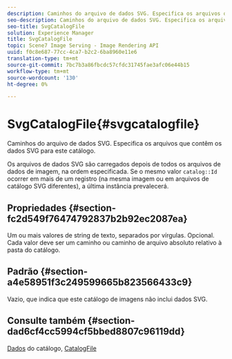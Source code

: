 ```yaml
---
description: Caminhos do arquivo de dados SVG. Especifica os arquivos que contêm os dados SVG para este catálogo.
seo-description: Caminhos do arquivo de dados SVG. Especifica os arquivos que contêm os dados SVG para este catálogo.
seo-title: SvgCatalogFile
solution: Experience Manager
title: SvgCatalogFile
topic: Scene7 Image Serving - Image Rendering API
uuid: f0c8e687-77cc-4ca7-b2c2-6ba8960e11e6
translation-type: tm+mt
source-git-commit: 7bc7b3a86fbcdc57cfdc31745fae3afc06e44b15
workflow-type: tm+mt
source-wordcount: '130'
ht-degree: 0%

---
```



# SvgCatalogFile{#svgcatalogfile}

Caminhos do arquivo de dados SVG. Especifica os arquivos que contêm os dados SVG para este catálogo.

Os arquivos de dados SVG são carregados depois de todos os arquivos de dados de imagem, na ordem especificada. Se o mesmo valor `catalog::Id` ocorrer em mais de um registro (na mesma imagem ou em arquivos de catálogo SVG diferentes), a última instância prevalecerá.

## Propriedades {#section-fc2d549f76474792837b2b92ec2087ea}

Um ou mais valores de string de texto, separados por vírgulas. Opcional. Cada valor deve ser um caminho ou caminho de arquivo absoluto relativo à pasta do catálogo.

## Padrão {#section-a4e58951f3c249599665b823566433c9}

Vazio, que indica que este catálogo de imagens não inclui dados SVG.

## Consulte também {#section-dad6cf4cc5994cf5bbed8807c96119dd}

[Dados](../../../../../is-api/image-catalog/image-serving-api-ref/c-image-catalog-reference/c-overview/c-catalog-data-fields/c-catalog-data-fields.md#concept-b19581028ec44f98b9f5943624403d29) do catálogo,  [CatalogFile](../../../../../is-api/image-catalog/image-serving-api-ref/c-image-catalog-reference/c-attributes-reference/r-catalogfile.md#reference-16498bb4cb33458697c1ab002ea8db79)
